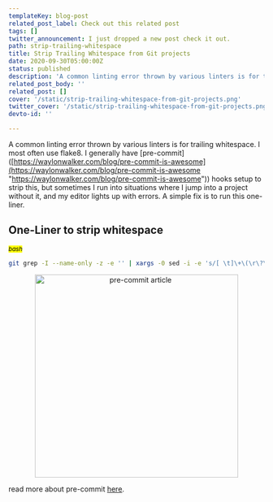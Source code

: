 ```yaml
---
templateKey: blog-post
related_post_label: Check out this related post
tags: []
twitter_announcement: I just dropped a new post check it out.
path: strip-trailing-whitespace
title: Strip Trailing Whitespace from Git projects
date: 2020-09-30T05:00:00Z
status: published
description: 'A common linting error thrown by various linters is for trailing whitespace. I most often use flake8.  Having an automated way to fix linting errors such as trailing whitespace is invaluable.'
related_post_body: ''
related_post: []
cover: '/static/strip-trailing-whitespace-from-git-projects.png'
twitter_cover: '/static/strip-trailing-whitespace-from-git-projects.png'
devto-id: ''

---
```

A common linting error thrown by various linters is for trailing whitespace.  I most often use flake8.  I generally have \[pre-commit\]([https://waylonwalker.com/blog/pre-commit-is-awesome](https://waylonwalker.com/blog/pre-commit-is-awesome "https://waylonwalker.com/blog/pre-commit-is-awesome")) hooks setup to strip this, but sometimes I run into situations where I jump into a project without it, and my editor lights up with errors.  A simple fix is to run this one-liner.

## One-Liner to strip whitespace

_<small><mark>bash</mark></small>_
``` bash
git grep -I --name-only -z -e '' | xargs -0 sed -i -e 's/[ \t]\+\(\r\?\)$/\1/'
```



<p style='text-align: center' align='center'>
<a href='https://waylonwalker.com/blog/pre-commit-is-awesome'>
  <img
    style='width:400px; max-width:80%; margin: auto;'
    width='400'
    src="https://waylonwalker.com/pre-commit-is-awesome.png"
    alt="pre-commit article"
  />
  </a>
</p>

read more about pre-commit [here](https://waylonwalker.com/blog/pre-commit-is-awesome).
